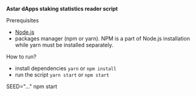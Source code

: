 **Astar dApps staking statistics reader script**

Prerequisites
- [Node.js](https://nodejs.org/en)
- packages manager (npm or yarn). NPM is a part of Node.js installation while yarn must be installed separately.

How to run?
- install dependencies `yarn` or `npm install`
- run the script `yarn start` or `npm start`

SEED="..." npm start